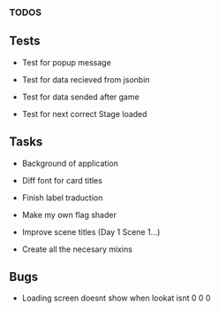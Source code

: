 ### TODOS

## Tests

- Test for popup message

- Test for data recieved from jsonbin

- Test for data sended after game

- Test for next correct Stage loaded

## Tasks

- Background of application

- Diff font for card titles

- Finish label traduction

- Make my own flag shader

- Improve scene titles (Day 1 Scene 1...)

- Create all the necesary mixins

## Bugs

- Loading screen doesnt show when lookat isnt 0 0 0